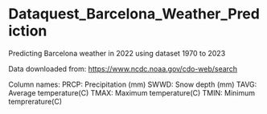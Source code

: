 # Dataquest_Barcelona_Weather_Prediction
Predicting Barcelona weather in 2022 using dataset 1970 to 2023

Data downloaded from: https://www.ncdc.noaa.gov/cdo-web/search

Column names:
  PRCP: Precipitation (mm)
  SWWD: Snow depth (mm)
  TAVG: Average temperature(C)
  TMAX: Maximum temperature(C)
  TMIN: Minimum temprerature(C)
